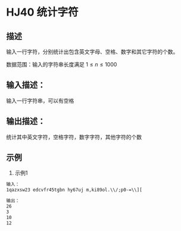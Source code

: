 # HJ40 统计字符

## 描述

输入一行字符，分别统计出包含英文字母、空格、数字和其它字符的个数。

数据范围：输入的字符串长度满足 $1 \leq n \leq 1000$

## 输入描述：

输入一行字符串，可以有空格

## 输出描述：

统计其中英文字符，空格字符，数字字符，其他字符的个数

## 示例

1. 示例1

```txt
输入：
1qazxsw23 edcvfr45tgbn hy67uj m,ki89ol.\\/;p0-=\\][

输出：
26
3
10
12
```
